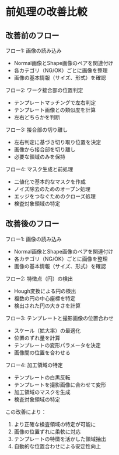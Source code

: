 # 前処理の改善比較

## 改善前のフロー
フロー1: 画像の読み込み
- Normal画像とShape画像のペアを関連付け
- 各カテゴリ（NG/OK）ごとに画像を整理
- 画像の基本情報（サイズ、形式）を確認

フロー2: ワーク接合部の位置判定
- テンプレートマッチングで左右判定
- テンプレート画像との類似度を計算
- 左右どちらかを判断

フロー3: 接合部の切り離し
- 左右判定に基づき切り取り位置を決定
- 画像から接合部を切り離し
- 必要な領域のみを保持

フロー4: マスク生成と前処理
- 二値化で基本的なマスクを作成
- ノイズ除去のためのオープン処理
- エッジをつなぐためのクローズ処理
- 検査対象領域の特定

## 改善後のフロー
フロー1: 画像の読み込み
- Normal画像とShape画像のペアを関連付け
- 各カテゴリ（NG/OK）ごとに画像を整理
- 画像の基本情報（サイズ、形式）を確認

フロー2: 特徴点（円）の検出
- Hough変換による円の検出
- 複数の円の中心座標を特定
- 検出された円の大きさを計算

フロー3: テンプレートと撮影画像の位置合わせ
- スケール（拡大率）の最適化
- 位置のずれ量を計算
- テンプレートの変形パラメータを決定
- 画像間の位置を合わせる

フロー4: 加工領域の特定
- テンプレートの白黒反転
- テンプレートを撮影画像に合わせて変形
- 加工領域のマスクを生成
- 検査対象領域の特定

この改善により：
1. より正確な検査領域の特定が可能に
2. 画像の位置ずれに柔軟に対応
3. テンプレートの特徴を活かした領域抽出
4. 自動的な位置合わせによる安定性向上
